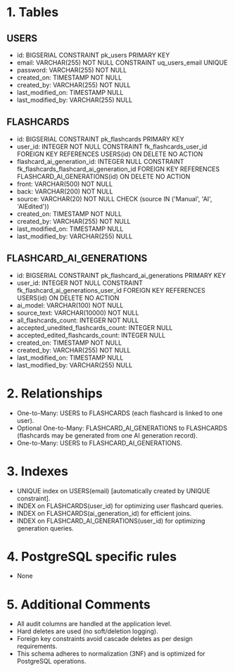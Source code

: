 # 1. Tables

## USERS
- id: BIGSERIAL CONSTRAINT pk_users PRIMARY KEY
- email: VARCHAR(255) NOT NULL CONSTRAINT uq_users_email UNIQUE
- password: VARCHAR(255) NOT NULL
- created_on: TIMESTAMP NOT NULL
- created_by: VARCHAR(255) NOT NULL
- last_modified_on: TIMESTAMP NULL
- last_modified_by: VARCHAR(255) NULL

## FLASHCARDS
- id: BIGSERIAL CONSTRAINT pk_flashcards PRIMARY KEY
- user_id: INTEGER NOT NULL CONSTRAINT fk_flashcards_user_id FOREIGN KEY REFERENCES USERS(id) ON DELETE NO ACTION
- flashcard_ai_generation_id: INTEGER NULL CONSTRAINT fk_flashcards_flashcard_ai_generation_id FOREIGN KEY REFERENCES FLASHCARD_AI_GENERATIONS(id) ON DELETE NO ACTION
- front: VARCHAR(500) NOT NULL
- back: VARCHAR(200) NOT NULL
- source: VARCHAR(20) NOT NULL CHECK (source IN ('Manual', 'AI', 'AIEdited'))
- created_on: TIMESTAMP NOT NULL
- created_by: VARCHAR(255) NOT NULL
- last_modified_on: TIMESTAMP NULL
- last_modified_by: VARCHAR(255) NULL

## FLASHCARD_AI_GENERATIONS
- id: BIGSERIAL CONSTRAINT pk_flashcard_ai_generations PRIMARY KEY
- user_id: INTEGER NOT NULL CONSTRAINT fk_flashcard_ai_generations_user_id FOREIGN KEY REFERENCES USERS(id) ON DELETE NO ACTION
- ai_model: VARCHAR(100) NOT NULL
- source_text: VARCHAR(10000) NOT NULL
- all_flashcards_count: INTEGER NOT NULL
- accepted_unedited_flashcards_count: INTEGER NULL
- accepted_edited_flashcards_count: INTEGER NULL
- created_on: TIMESTAMP NOT NULL
- created_by: VARCHAR(255) NOT NULL
- last_modified_on: TIMESTAMP NULL
- last_modified_by: VARCHAR(255) NULL

# 2. Relationships
- One-to-Many: USERS to FLASHCARDS (each flashcard is linked to one user).
- Optional One-to-Many: FLASHCARD_AI_GENERATIONS to FLASHCARDS (flashcards may be generated from one AI generation record).
- One-to-Many: USERS to FLASHCARD_AI_GENERATIONS.

# 3. Indexes
- UNIQUE index on USERS(email) [automatically created by UNIQUE constraint].
- INDEX on FLASHCARDS(user_id) for optimizing user flashcard queries.
- INDEX on FLASHCARDS(ai_generation_id) for efficient joins.
- INDEX on FLASHCARD_AI_GENERATIONS(user_id) for optimizing generation queries.

# 4. PostgreSQL specific rules
- None

# 5. Additional Comments
- All audit columns are handled at the application level.
- Hard deletes are used (no soft/deletion logging).
- Foreign key constraints avoid cascade deletes as per design requirements.
- This schema adheres to normalization (3NF) and is optimized for PostgreSQL operations.
